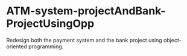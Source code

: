 # ATM-system-projectAndBank-ProjectUsingOpp
Redesign both the payment system and the bank project using object-oriented programming.
